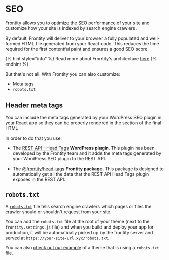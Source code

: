 # SEO

Frontity allows you to optimize the SEO performance of your site and customize how your site is indexed by search engine crawlers. 

By default, Frontity will deliver to your browser a fully populated and well-formed HTML file generated from your React code.
This reduces the time required for the first contentful paint and ensures a good SEO score.

{% hint style="info" %}
Read more about Frontity's architecture [here](../architecture/) 
{% endhint %}

But that's not all.
With Frontity you can also customize:

- Meta tags 
- `robots.txt`

## Header meta tags

You can include the meta tags generated by your WordPress SEO plugin in your React app so they can be properly rendered in the <head> section of the final HTML

In order to do that you use:

- The [REST API - Head Tags](../frontity-plugins/rest-api-head-tags) **WordPress plugin**. This plugin has been developed by the Frontity team and it adds the meta tags generated by your WordPress SEO plugin to the REST API.

- The [@frontity/head-tags](../api-reference-1/frontity-head-tags) **Frontity package**. This package is designed to automatically get all the data that the REST API Head Tags plugin exposes in the REST API.

## `robots.txt`

A [`robots.txt`](https://support.google.com/webmasters/answer/6062608) file tells search engine crawlers which pages or files the crawler should or shouldn't request from your site.

You can add the `robots.txt` file at the root of your theme (next to the `frontity.settings.js` file) and when you build and deploy your app for production, it will be automatically picked up by the frontity server and served at `https://your-site-url.xyx/robots.txt`.

You can also [check out our example](https://github.com/frontity/frontity/blob/1460e7c03ce3600f4f8ece0d6cf8fadb2bf9b526/examples/mars-theme-example/robots.txt)  of a theme that is using a `robots.txt` file.
